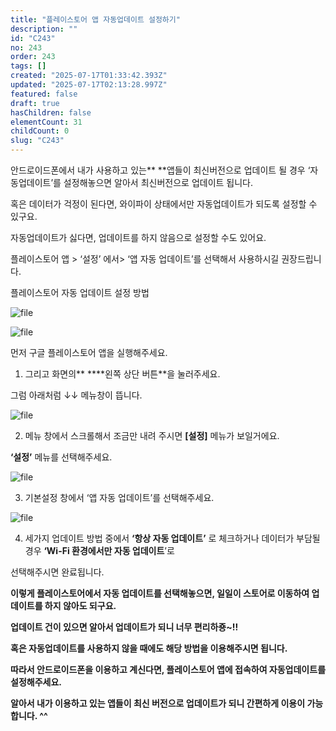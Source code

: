 ```yaml
---
title: "플레이스토어 앱 자동업데이트 설정하기"
description: ""
id: "C243"
no: 243
order: 243
tags: []
created: "2025-07-17T01:33:42.393Z"
updated: "2025-07-17T02:13:28.997Z"
featured: false
draft: true
hasChildren: false
elementCount: 31
childCount: 0
slug: "C243"
---
```


안드로이드폰에서 내가 사용하고 있는** **앱들이 최신버전으로 업데이트 될 경우 ‘자동업데이트’를 설정해놓으면 알아서 최신버전으로 업데이트 됩니다.

혹은 데이터가 걱정이 된다면, 와이파이 상태에서만 자동업데이트가 되도록 설정할 수 있구요.

자동업데이트가 싫다면, 업데이트를 하지 않음으로 설정할 수도 있어요.

플레이스토어 앱 > ‘설정’ 에서> ‘앱 자동 업데이트’를 선택해서 사용하시길 권장드립니다.



플레이스토어 자동 업데이트 설정 방법

![file](/images/d90e2686c3c0574b195bf0bd313ccfb1.jpg)

![file](/images/f7c38a4163dea7cf5620eebcd2ce8e45.jpg)

먼저 구글 플레이스토어 앱을 실행해주세요.

1. 그리고 화면의** ****왼쪽 상단 버튼**을 눌러주세요.

그럼 아래처럼 ↓↓  메뉴창이 뜹니다.



![file](/images/c69966c55add375b3ef265f3068e3771.jpg)

2. 메뉴 창에서 스크롤해서 조금만 내려 주시면 **[설정]** 메뉴가 보일거에요.

**‘설정’** 메뉴를 선택해주세요.



![file](/images/6295741c26ccfeaa3726d4af591a4e4a.jpg)

3. 기본설정 창에서 ‘앱 자동 업데이트’를 선택해주세요.



![file](/images/6258b1c2477ec2e6b96cd9641a1530b4.jpg)

 

4. 세가지 업데이트 방법 중에서 **‘항상 자동 업데이트’** 로 체크하거나 데이터가 부담될 경우 **‘Wi-Fi 환경에서만 자동 업데이트**’로 

선택해주시면 완료됩니다.

**이렇게 플레이스토어에서 자동 업데이트를 선택해놓으면, 일일이 스토어로 이동하여 업데이트를 하지 않아도 되구요.**

**업데이트 건이 있으면 알아서 업데이트가 되니 너무 편리하죵~!!**

**혹은 자동업데이트를 사용하지 않을 때에도 해당 방법을 이용해주시면 됩니다.**



**따라서 안드로이드폰을 이용하고 계신다면, 플레이스토어 앱에 접속하여 자동업데이트를 설정해주세요.**

**알아서 내가 이용하고 있는 앱들이 최신 버전으로 업데이트가 되니 간편하게 이용이 가능합니다. ^^**
